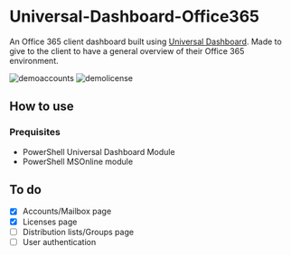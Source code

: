# Universal-Dashboard-Office365
An Office 365 client dashboard built using [Universal Dashboard](https://github.com/ironmansoftware/universal-dashboard). Made to give to the client to have a general overview of their Office 365 environment.

![demoaccounts](https://i.imgur.com/u4doWnk.png)
![demolicense](https://i.imgur.com/BRnW4OP.png)

## How to use

### Prequisites
- PowerShell Universal Dashboard Module
- PowerShell MSOnline module

## To do
- [x] Accounts/Mailbox page
- [x] Licenses page
- [ ] Distribution lists/Groups page
- [ ] User authentication
